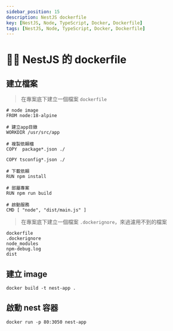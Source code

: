 ```yaml
---
sidebar_position: 15
description: NestJS dockerfile
key: [NestJS, Node, TypeScript, Docker, Dockerfile]
tags: [NestJS, Node, TypeScript, Docker, Dockerfile]
---
```


# 👩‍💻 NestJS 的 dockerfile

## 建立檔案

> 在專案底下建立一個檔案 `dockerfile`

```shell
# node image
FROM node:18-alpine

# 建立app目錄
WORKDIR /usr/src/app

# 複製依賴檔
COPY  package*.json ./

COPY tsconfig*.json ./

# 下載依賴
RUN npm install

# 部屬專案
RUN npm run build

# 啟動服務
CMD [ "node", "dist/main.js" ]
```

> 在專案底下建立一個檔案 `.dockerignore`，來過濾用不到的檔案

```shell
dockerfile
.dockerignore
node_modules
npm-debug.log
dist
```

## 建立 image

```shell
docker build -t nest-app .
```

## 啟動 nest 容器

```shell
docker run -p 80:3050 nest-app 
```

